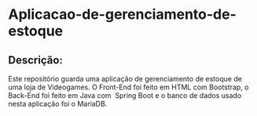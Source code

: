 # Aplicacao-de-gerenciamento-de-estoque

<h2>Descrição:</h2>
Este repositório guarda uma aplicação de gerenciamento de estoque de uma loja de Videogames.
O Front-End foi feito em HTML com Bootstrap, o Back-End foi feito em Java com  Spring Boot e o banco de dados usado nesta aplicação foi o MariaDB.
































